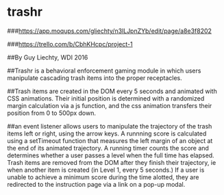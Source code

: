 # trashr

###https://app.moqups.com/gliechty/n3lLJpnZYb/edit/page/a8e3f8202

###https://trello.com/b/CbhKHcpc/project-1

##By Guy Liechty, WDI 2016

##Trashr is a behavioral enforcement gaming module in which users manipulate cascading trash items into the proper receptacles. 

##Trash items are created in the DOM every 5 seconds and animated with CSS animations. Their initial position is determined with a randomized margin calculation via a js function, and the css animation transfers their position from 0 to 500px down. 

##an event listener allows users to manipulate the trajectory of the trash items left or right, using the arrow keys. A runnning score is calculated using a setTimeout function that measures the left margin of an object at the end of its animated trajectory. A running timer counts the score and determines whether a user passes a level when the full time has elapsed. Trash items are removed from the DOM after they finish their trajectory, ie when another item is created (in Level 1, every 5 seconds.) If a user is unable to achieve a minimum score during the time alotted, they are redirected to the instruction page via a link on a pop-up modal. 


